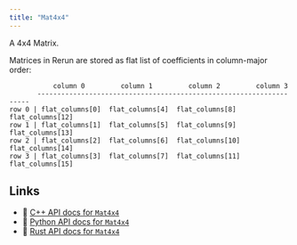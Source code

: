 ```yaml
---
title: "Mat4x4"
---
```


A 4x4 Matrix.

Matrices in Rerun are stored as flat list of coefficients in column-major order:
```text
           column 0         column 1         column 2         column 3
       --------------------------------------------------------------------
row 0 | flat_columns[0]  flat_columns[4]  flat_columns[8]  flat_columns[12]
row 1 | flat_columns[1]  flat_columns[5]  flat_columns[9]  flat_columns[13]
row 2 | flat_columns[2]  flat_columns[6]  flat_columns[10] flat_columns[14]
row 3 | flat_columns[3]  flat_columns[7]  flat_columns[11] flat_columns[15]
```


## Links
 * 🌊 [C++ API docs for `Mat4x4`](https://ref.rerun.io/docs/cpp/stable/structrerun_1_1datatypes_1_1Mat4x4.html)
 * 🐍 [Python API docs for `Mat4x4`](https://ref.rerun.io/docs/python/stable/common/datatypes#rerun.datatypes.Mat4x4)
 * 🦀 [Rust API docs for `Mat4x4`](https://docs.rs/rerun/latest/rerun/datatypes/struct.Mat4x4.html)



